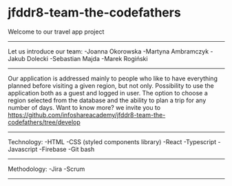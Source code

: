 # jfddr8-team-the-codefathers

Welcome to our travel app project
__________________________________

Let us introduce our team:
 -Joanna Okorowska
 -Martyna Ambramczyk
 -Jakub Dolecki
 -Sebastian Majda
 -Marek Rogiński
 _________________________________
Our application is addressed mainly to people who like to have everything planned before visiting a given region, but not only. Possibility to use the application both as a guest and logged in user. The option to choose a region selected from the database and the ability to plan a trip for any number of days. Want to know more? we invite you to https://github.com/infoshareacademy/jfddr8-team-the-codefathers/tree/develop
 _________________________________
 Technology:
 -HTML
 -CSS (styled components library)
 -React
 -Typescript
 -Javascript
 -Firebase
 -Git bash
 _________________________________

 Methodology:
 -Jira
 -Scrum
 _________________________________

